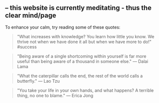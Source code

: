 ## – this website is currently meditating - thus the clear mind/page

To enhance your calm, try reading some of these quotes:

> "What increases with knowledge? You learn how little you know. We thrive not when we have done it all but when we have more to do!" #success


> "Being aware of a single shortcoming within yourself is far more useful than being aware of a thousand in someone else." — Dalai Lama
 
 
> "What the caterpillar calls the end, the rest of the world calls a butterfly." — Lao Tzu
 
 
> "You take your life in your own hands, and what happens? A terrible thing, no one to blame." — Erica Jong
 
